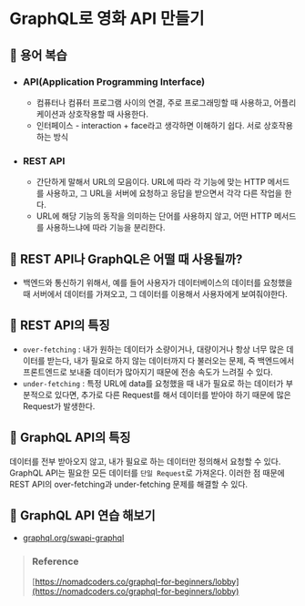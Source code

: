 # GraphQL로 영화 API 만들기

## 📌 용어 복습
- ### API(Application Programming Interface)
  - 컴퓨터나 컴퓨터 프로그램 사이의 연결, 주로 프로그래밍할 때 사용하고, 어플리케이션과 상호작용할 때 사용한다.
  - 인터페이스 - interaction + face라고 생각하면 이해하기 쉽다. 서로 상호작용하는 방식

- ### REST API
  - 간단하게 말해서 URL의 모음이다. URL에 따라 각 기능에 맞는 HTTP 메서드를 사용하고, 그 URL을 서버에 요청하고 응답을 받으면서 각각 다른 작업을 한다.
  - URL에 해당 기능의 동작을 의미하는 단어를 사용하지 않고, 어떤 HTTP 메서드를 사용하느냐에 따라 기능을 분리한다.

## 📌 REST API나 GraphQL은 어떨 때 사용될까?
- 백엔드와 통신하기 위해서, 예를 들어 사용자가 데이터베이스의 데이터를 요청했을 때 서버에서 데이터를 가져오고, 그 데이터를 이용해서 사용자에게 보여줘야한다.

## 📌 REST API의 특징
- `over-fetching` : 내가 원하는 데이터가 소량이거나, 대량이거나 항상 너무 많은 데이터를 받는다, 내가 필요로 하지 않는 데이터까지 다 불러오는 문제, 즉 백엔드에서 프론트엔드로 보내줄 데이터가 많아지기 때문에 전송 속도가 느려질 수 있다.
- `under-fetching` : 특정 URL에 data를 요청했을 때 내가 필요로 하는 데이터가 부분적으로 있다면, 추가로 다른 Request를 해서 데이터를 받아야 하기 때문에 많은 Request가 발생한다.

## 📌 GraphQL API의 특징
데이터를 전부 받아오지 않고, 내가 필요로 하는 데이터만 정의해서 요청할 수 있다. GraphQL API는 필요한 모든 데이터를 `단일 Request`로 가져온다. 이러한 점 때문에 REST API의 over-fetching과 under-fetching 문제를 해결할 수 있다.

## 📌 GraphQL API 연습 해보기
- [graphql.org/swapi-graphql](graphql.org/swapi-graphql)

> ### Reference 
> [https://nomadcoders.co/graphql-for-beginners/lobby](https://nomadcoders.co/graphql-for-beginners/lobby)
